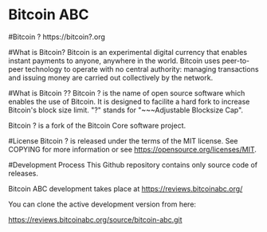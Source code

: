 Bitcoin ABC
===========

#Bitcoin ?
https://bitcoin?.org

#What is Bitcoin?
Bitcoin is an experimental digital currency that enables instant payments to anyone, anywhere in the world. Bitcoin uses peer-to-peer technology to operate with no central authority: managing transactions and issuing money are carried out collectively by the network.

#What is Bitcoin ??
Bitcoin ? is the name of open source software which enables the use of Bitcoin. It is designed to facilite a hard fork to increase Bitcoin's block size limit. "?" stands for "~~~Adjustable Blocksize Cap".

Bitcoin ? is a fork of the Bitcoin Core software project.

#License
Bitcoin ? is released under the terms of the MIT license. See COPYING for more information or see https://opensource.org/licenses/MIT.

#Development Process
This Github repository contains only source code of releases.

Bitcoin ABC development takes place at https://reviews.bitcoinabc.org/

You can clone the active development version from here:

https://reviews.bitcoinabc.org/source/bitcoin-abc.git
